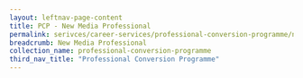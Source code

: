 ```yaml
---
layout: leftnav-page-content
title: PCP - New Media Professional
permalink: serivces/career-services/professional-conversion-programme/new-media-professional
breadcrumb: New Media Professional
collection_name: professional-conversion-programme
third_nav_title: "Professional Conversion Programme"
---
```

